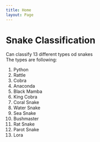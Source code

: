 ```yaml
---
title: Home
layout: Page
---
```


# Snake Classification
Can classify 13 different types od snakes <br/>
The types are following: <br/>
1. Python
2. Rattle
3. Cobra
4. Anaconda
5. Black Mamba
6. King Cobra
7. Coral Snake
8. Water Snake
9. Sea Snake
10. Bushmaster
11. Rat Snake
12. Parot Snake
13. Lora
